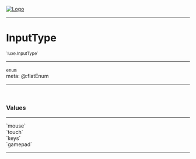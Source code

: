 
[![Logo](../../images/logo.png)](../../api/index.html)

---



<h1>InputType</h1>
<small>`luxe.InputType`</small>



---

`enum`
<span class="meta">
<br/>meta: @:flatEnum
</span>


---


&nbsp;
&nbsp;




<h3>Values</h3> <hr/><span class="member signature apipage">`mouse`<br/> </span>
        <span class="small_desc_flat"></span><span class="member signature apipage">`touch`<br/> </span>
        <span class="small_desc_flat"></span><span class="member signature apipage">`keys`<br/> </span>
        <span class="small_desc_flat"></span><span class="member signature apipage">`gamepad`<br/> </span>
        <span class="small_desc_flat"></span>








---

&nbsp;
&nbsp;
&nbsp;
&nbsp;